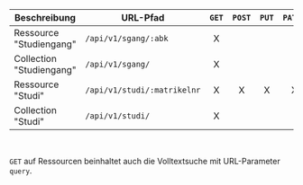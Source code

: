 
| Beschreibung             | **URL-Pfad**                | `GET` | `POST` | `PUT` | `PATCH` | `DELETE` |
|--------------------------|-----------------------------| :---: | :---:  | :---: | :---:   | :---:    |
| Ressource  "Studiengang" | `/api/v1/sgang/:abk`        | X     |        |       |         |          |
| Collection "Studiengang" | `/api/v1/sgang/`            | X     |        |       |         |          |
| Ressource  "Studi"       | `/api/v1/studi/:matrikelnr` | X     | X      | X     | X       | X        |
| Collection "Studi"       | `/api/v1/studi/`            | X     |        |       |         |          |

<br>

`GET` auf Ressourcen beinhaltet auch die Volltextsuche mit URL-Parameter `query`.

<br>